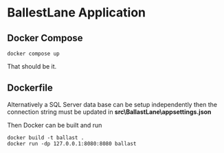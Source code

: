 # BallestLane Application
 
## Docker Compose
```shell
docker compose up
```
That should be it.

## Dockerfile
Alternatively a SQL Server data base can be setup independently then the connection string must be updated in
**src\BallastLane\appsettings.json**

Then Docker can be built and run
```shell
docker build -t ballast .
docker run -dp 127.0.0.1:8080:8080 ballast
```
